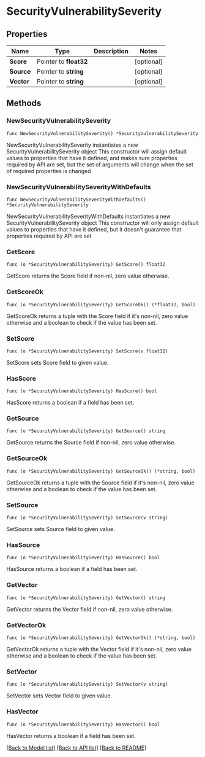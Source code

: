 # SecurityVulnerabilitySeverity

## Properties

Name | Type | Description | Notes
------------ | ------------- | ------------- | -------------
**Score** | Pointer to **float32** |  | [optional] 
**Source** | Pointer to **string** |  | [optional] 
**Vector** | Pointer to **string** |  | [optional] 

## Methods

### NewSecurityVulnerabilitySeverity

`func NewSecurityVulnerabilitySeverity() *SecurityVulnerabilitySeverity`

NewSecurityVulnerabilitySeverity instantiates a new SecurityVulnerabilitySeverity object
This constructor will assign default values to properties that have it defined,
and makes sure properties required by API are set, but the set of arguments
will change when the set of required properties is changed

### NewSecurityVulnerabilitySeverityWithDefaults

`func NewSecurityVulnerabilitySeverityWithDefaults() *SecurityVulnerabilitySeverity`

NewSecurityVulnerabilitySeverityWithDefaults instantiates a new SecurityVulnerabilitySeverity object
This constructor will only assign default values to properties that have it defined,
but it doesn't guarantee that properties required by API are set

### GetScore

`func (o *SecurityVulnerabilitySeverity) GetScore() float32`

GetScore returns the Score field if non-nil, zero value otherwise.

### GetScoreOk

`func (o *SecurityVulnerabilitySeverity) GetScoreOk() (*float32, bool)`

GetScoreOk returns a tuple with the Score field if it's non-nil, zero value otherwise
and a boolean to check if the value has been set.

### SetScore

`func (o *SecurityVulnerabilitySeverity) SetScore(v float32)`

SetScore sets Score field to given value.

### HasScore

`func (o *SecurityVulnerabilitySeverity) HasScore() bool`

HasScore returns a boolean if a field has been set.

### GetSource

`func (o *SecurityVulnerabilitySeverity) GetSource() string`

GetSource returns the Source field if non-nil, zero value otherwise.

### GetSourceOk

`func (o *SecurityVulnerabilitySeverity) GetSourceOk() (*string, bool)`

GetSourceOk returns a tuple with the Source field if it's non-nil, zero value otherwise
and a boolean to check if the value has been set.

### SetSource

`func (o *SecurityVulnerabilitySeverity) SetSource(v string)`

SetSource sets Source field to given value.

### HasSource

`func (o *SecurityVulnerabilitySeverity) HasSource() bool`

HasSource returns a boolean if a field has been set.

### GetVector

`func (o *SecurityVulnerabilitySeverity) GetVector() string`

GetVector returns the Vector field if non-nil, zero value otherwise.

### GetVectorOk

`func (o *SecurityVulnerabilitySeverity) GetVectorOk() (*string, bool)`

GetVectorOk returns a tuple with the Vector field if it's non-nil, zero value otherwise
and a boolean to check if the value has been set.

### SetVector

`func (o *SecurityVulnerabilitySeverity) SetVector(v string)`

SetVector sets Vector field to given value.

### HasVector

`func (o *SecurityVulnerabilitySeverity) HasVector() bool`

HasVector returns a boolean if a field has been set.


[[Back to Model list]](../README.md#documentation-for-models) [[Back to API list]](../README.md#documentation-for-api-endpoints) [[Back to README]](../README.md)


